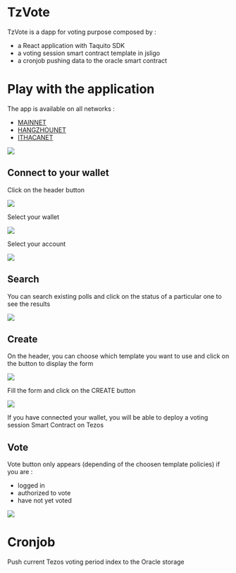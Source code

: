 # TzVote

[logo]: https://i.imgflip.com/r56sp.jpg?a456398 "Vote"

TzVote is a dapp for voting purpose composed by :
- a React application with Taquito SDK
- a voting session smart contract template in jsligo
- a cronjob pushing data to the oracle smart contract

# Play with the application

The app is available on all networks :
 - [MAINNET](https://tzvote.marigold.dev/)
 - [HANGZHOUNET](https://hangzhounet.tzvote.marigold.dev/)
 - [ITHACANET](https://ithacanet.tzvote.marigold.dev/) 

![](doc/home.png)

## Connect to your wallet

Click on the header button

![](doc/connect.png)

Select your wallet

![](doc/beacon.png)

Select your account

![](doc/account.png)


## Search

You can search existing polls and click on the status of a particular one to see the results

![](doc/search.png)


## Create

On the header, you can choose which template you want to use and click on the button to display the form

![](doc/create1.png)

Fill the form and click on the CREATE button

![](doc/create2.png)

If you have connected your wallet, you will be able to deploy a voting session Smart Contract on Tezos

## Vote

Vote button only appears (depending of the choosen template policies) if you are :
- logged in
- authorized to vote
- have not yet voted

![](doc/vote.png)


# Cronjob

Push current Tezos voting period index to the Oracle storage

